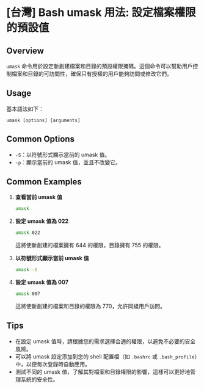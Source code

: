 # [台灣] Bash umask 用法: 設定檔案權限的預設值

## Overview
`umask` 命令用於設定新創建檔案和目錄的預設權限掩碼。這個命令可以幫助用戶控制檔案和目錄的可訪問性，確保只有授權的用戶能夠訪問或修改它們。

## Usage
基本語法如下：
```
umask [options] [arguments]
```

## Common Options
- `-S`：以符號形式顯示當前的 umask 值。
- `-p`：顯示當前的 umask 值，並且不改變它。

## Common Examples
1. **查看當前 umask 值**
   ```bash
   umask
   ```

2. **設定 umask 值為 022**
   ```bash
   umask 022
   ```
   這將使新創建的檔案擁有 644 的權限，目錄擁有 755 的權限。

3. **以符號形式顯示當前 umask 值**
   ```bash
   umask -S
   ```

4. **設定 umask 值為 007**
   ```bash
   umask 007
   ```
   這將使新創建的檔案和目錄的權限為 770，允許同組用戶訪問。

## Tips
- 在設定 umask 值時，請根據您的需求選擇合適的權限，以避免不必要的安全風險。
- 可以將 umask 設定添加到您的 shell 配置檔（如 `.bashrc` 或 `.bash_profile`）中，以便每次登錄時自動應用。
- 測試不同的 umask 值，了解其對檔案和目錄權限的影響，這樣可以更好地管理系統的安全性。